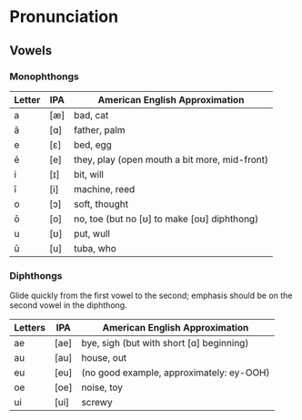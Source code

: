 # Pronunciation

## Vowels

### Monophthongs

| Letter  | IPA   | American English Approximation                |
| ---     | ---   | ---                                           |
| a       | [æ]   | bad, cat                                      |
| ā       | [ɑ]   | father, palm                                  |
| e       | [ɛ]   | bed, egg                                      |
| ē       | [e]   | they, play (open mouth a bit more, mid-front) |
| i       | [ɪ]   | bit, will                                     |
| ī       | [i]   | machine, reed                                 |
| o       | [ɔ]   | soft, thought                                 |
| ō       | [o]   | no, toe (but no [ʊ] to make [oʊ] diphthong)   |
| u       | [ʊ]   | put, wull                                     |
| ū       | [u]   | tuba, who                                     |

### Diphthongs

Glide quickly from the first vowel to the second; emphasis should be on the
second vowel in the diphthong.

| Letters | IPA   | American English Approximation                |
| ---     | ---   | ---                                           |
| ae      | [ae]  | bye, sigh (but with short [ɑ] beginning)      |
| au      | [au]  | house, out                                    |
| eu      | [eu]  | (no good example, approximately: ey-OOH)      |
| oe      | [oe]  | noise, toy                                    |
| ui      | [ui]  | screwy                                        |
